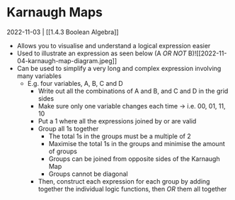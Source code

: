 # Karnaugh Maps
2022-11-03 | [[1.4.3 Boolean Algebra]]

- Allows you to visualise and understand a logical expression easier
- Used to illustrate an expression as seen below (A *OR* *NOT* B)![[2022-11-04-karnaugh-map-diagram.jpeg]]
- Can be used to simplify a very long and complex expression involving many variables
	- E.g. four variables, A, B, C and D
		- Write out all the combinations of A and B, and C and D in the grid sides
		- Make sure only one variable changes each time -> i.e. 00, 01, 11, 10
		- Put a 1 where all the expressions joined by or are valid
		- Group all 1s together
			- The total 1s in the groups must be a multiple of 2
			- Maximise the total 1s in the groups and minimise the amount of groups
			- Groups can be joined from opposite sides of the Karnaugh Map
			- Groups cannot be diagonal
		- Then, construct each expression for each group by adding together the individual logic functions, then *OR* them all together